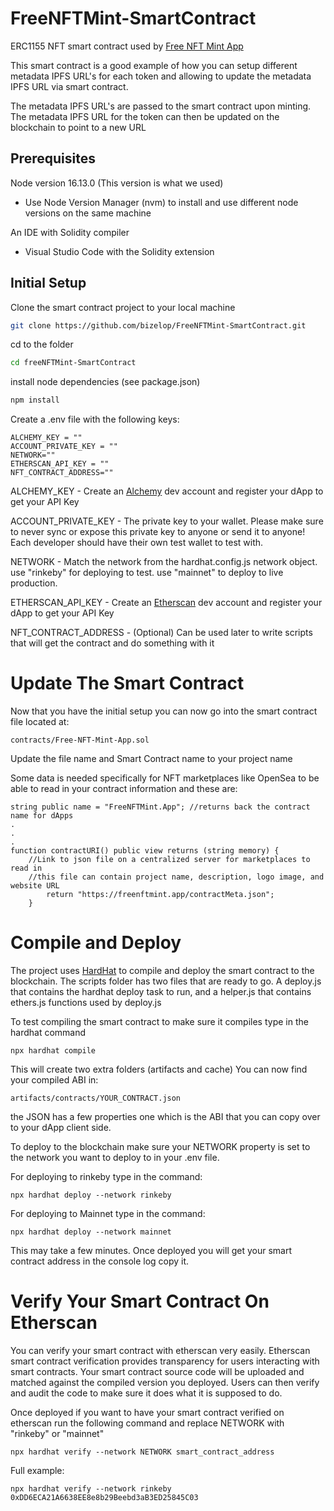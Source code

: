 # FreeNFTMint-SmartContract
ERC1155 NFT smart contract used by [Free NFT Mint App](https://freenftmint.app)

This smart contract is a good example of how you can setup different metadata IPFS URL's for each token and allowing to update the metadata IPFS URL via smart contract.

 The metadata IPFS URL's are passed to the smart contract upon minting. The metadata IPFS URL for the token can then be updated on the blockchain to point to a new URL


## Prerequisites

Node version 16.13.0 (This version is what we used) 
 
 - Use Node Version Manager (nvm) to install and use different node versions on the same machine

An IDE with Solidity compiler
- Visual Studio Code with the Solidity extension

## Initial Setup 

Clone the smart contract project to your local machine

```bash
git clone https://github.com/bizelop/FreeNFTMint-SmartContract.git
```

cd to the folder 

```bash
cd freeNFTMint-SmartContract
```
install node dependencies (see package.json)

```bash
npm install
```

Create a .env file with the following keys:

```
ALCHEMY_KEY = "" 
ACCOUNT_PRIVATE_KEY = ""
NETWORK=""
ETHERSCAN_API_KEY = ""
NFT_CONTRACT_ADDRESS=""
```
ALCHEMY_KEY - Create an [Alchemy](https://www.alchemy.com/) dev account and register your dApp to get your API Key

ACCOUNT_PRIVATE_KEY - The private key to your wallet. Please make sure to never sync or expose this private key to anyone or send it to anyone! Each developer should have their own test wallet to test with. 

NETWORK - Match the network from the hardhat.config.js network object. use "rinkeby" for deploying to test. use "mainnet" to deploy to live production.

ETHERSCAN_API_KEY - Create an [Etherscan](https://etherscan.io) dev account and register your dApp to get your API Key

NFT_CONTRACT_ADDRESS - (Optional) Can be used later to write scripts that will get the contract and do something with it

# Update The Smart Contract

Now that you have the initial setup you can now go into the smart contract file located at:

```
contracts/Free-NFT-Mint-App.sol
```

Update the file name and Smart Contract name to your project name


 Some data is needed specifically for NFT marketplaces like OpenSea to be able to read in your contract information and these are:


```
string public name = "FreeNFTMint.App"; //returns back the contract name for dApps
.
.
.
function contractURI() public view returns (string memory) {
    //Link to json file on a centralized server for marketplaces to read in
    //this file can contain project name, description, logo image, and website URL
        return "https://freenftmint.app/contractMeta.json";
    }
```


# Compile and Deploy 

The project uses [HardHat](https://hardhat.org) to compile and deploy the smart contract to the blockchain. The scripts folder has two files that are ready to go. A deploy.js that contains the hardhat deploy task to run, and a helper.js that contains ethers.js functions used by deploy.js

To test compiling the smart contract to make sure it compiles type in the hardhat command

```
npx hardhat compile
```

This will create two extra folders (artifacts and cache) You can now find your compiled ABI in:

```
artifacts/contracts/YOUR_CONTRACT.json 
```
the JSON has a few properties one which is the ABI that you can copy over to your dApp client side.

To deploy to the blockchain make sure your NETWORK property is set to the network you want to deploy to in your .env file. 

For deploying to rinkeby type in the command:
```
npx hardhat deploy --network rinkeby
```

For deploying to Mainnet type in the command:
```
npx hardhat deploy --network mainnet
```

This may take a few minutes. Once deployed you will get your smart contract address in the console log copy it.

# Verify Your Smart Contract On Etherscan 
You can verify your smart contract with etherscan very easily. Etherscan smart contract verification provides transparency for users interacting with smart contracts. Your smart contract source code will be uploaded and matched against the compiled version you deployed. Users can then verify and audit the code to make sure it does what it is supposed to do.

Once deployed if you want to have your smart contract verified on etherscan run the following command and replace NETWORK with "rinkeby" or "mainnet"

```
npx hardhat verify --network NETWORK smart_contract_address
```
Full example:

```
npx hardhat verify --network rinkeby 0xDD6ECA21A6638EE8e8b29Beebd3aB3ED25845C03
```
